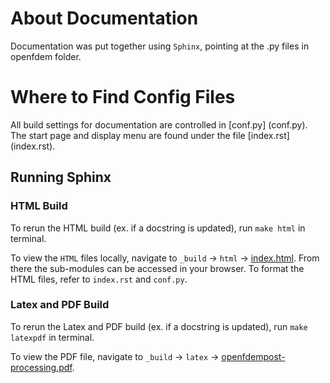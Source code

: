 # About Documentation
Documentation was put together using `Sphinx`, pointing at the .py files in openfdem folder. 

# Where to Find Config Files
All build settings for documentation are controlled in [conf.py] (conf.py). The start page and display menu are found under the file [index.rst] (index.rst).

## Running Sphinx

### HTML Build
To rerun the HTML build (ex. if a docstring is updated), run
 `make html` 
 in terminal.

To view the `HTML` files locally, navigate to  `_build` -> `html` -> [index.html](_build/html/index.html). From there the sub-modules can be accessed in your browser.
To format the HTML files, refer to `index.rst` and `conf.py`.

### Latex and PDF Build
To rerun the Latex and PDF build (ex. if a docstring is updated), run
 `make latexpdf` 
 in terminal.

To view the PDF file, navigate to  `_build` -> `latex` -> [openfdempost-processing.pdf](_build/latex/openfdempost-processing.pdf). 
